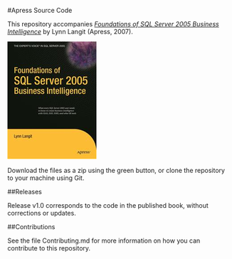 #Apress Source Code

This repository accompanies [*Foundations of SQL Server 2005 Business Intelligence*](http://www.apress.com/9781590598344) by Lynn Langit (Apress, 2007).

![Cover image](9781590598344.jpg)

Download the files as a zip using the green button, or clone the repository to your machine using Git.

##Releases

Release v1.0 corresponds to the code in the published book, without corrections or updates.

##Contributions

See the file Contributing.md for more information on how you can contribute to this repository.
